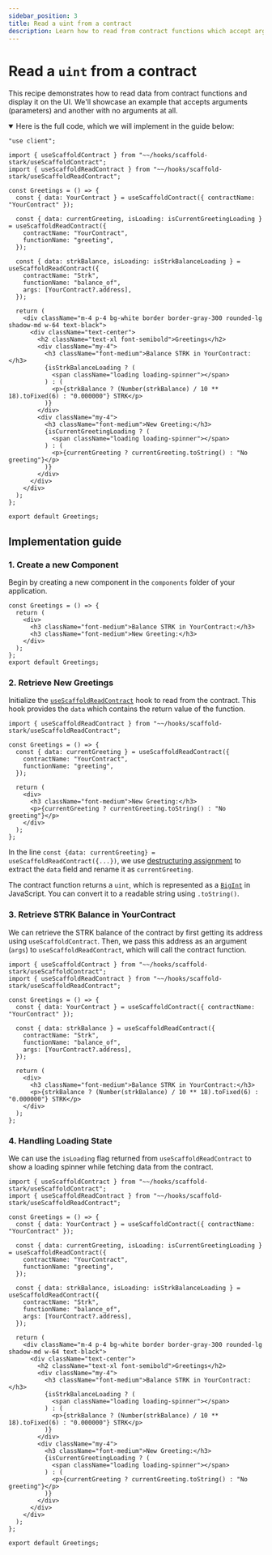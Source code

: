 ```yaml
---
sidebar_position: 3
title: Read a uint from a contract
description: Learn how to read from contract functions which accept arguments / no arguments and display them on UI.
---
```


# Read a `uint` from a contract

This recipe demonstrates how to read data from contract functions and display it on the UI. We'll showcase an example that accepts arguments (parameters) and another with no arguments at all.

<details open>
<summary>Here is the full code, which we will implement in the guide below:</summary>

```tsx title="components/Greetings.tsx"
"use client";

import { useScaffoldContract } from "~~/hooks/scaffold-stark/useScaffoldContract";
import { useScaffoldReadContract } from "~~/hooks/scaffold-stark/useScaffoldReadContract";

const Greetings = () => {
  const { data: YourContract } = useScaffoldContract({ contractName: "YourContract" });

  const { data: currentGreeting, isLoading: isCurrentGreetingLoading } = useScaffoldReadContract({
    contractName: "YourContract",
    functionName: "greeting",
  });

  const { data: strkBalance, isLoading: isStrkBalanceLoading } = useScaffoldReadContract({
    contractName: "Strk",
    functionName: "balance_of",
    args: [YourContract?.address],
  });

  return (
    <div className="m-4 p-4 bg-white border border-gray-300 rounded-lg shadow-md w-64 text-black">
      <div className="text-center">
        <h2 className="text-xl font-semibold">Greetings</h2>
        <div className="my-4">
          <h3 className="font-medium">Balance STRK in YourContract:</h3>
          {isStrkBalanceLoading ? (
            <span className="loading loading-spinner"></span>
          ) : (
            <p>{strkBalance ? (Number(strkBalance) / 10 ** 18).toFixed(6) : "0.000000"} STRK</p>
          )}
        </div>
        <div className="my-4">
          <h3 className="font-medium">New Greeting:</h3>
          {isCurrentGreetingLoading ? (
            <span className="loading loading-spinner"></span>
          ) : (
            <p>{currentGreeting ? currentGreeting.toString() : "No greeting"}</p>
          )}
        </div>
      </div>
    </div>
  );
};

export default Greetings;
```

</details>

## Implementation guide

### 1. Create a new Component

Begin by creating a new component in the `components` folder of your application.

```tsx title="components/Greetings.tsx"
const Greetings = () => {
  return (
    <div>
      <h3 className="font-medium">Balance STRK in YourContract:</h3>
      <h3 className="font-medium">New Greeting:</h3>
    </div>
  );
};
export default Greetings;
```

### 2. Retrieve New Greetings

Initialize the [`useScaffoldReadContract`](/hooks/useScaffoldReadContract) hook to read from the contract. This hook provides the `data` which contains the return value of the function.

```tsx title="components/Greetings.tsx"
import { useScaffoldReadContract } from "~~/hooks/scaffold-stark/useScaffoldReadContract";

const Greetings = () => {
  const { data: currentGreeting } = useScaffoldReadContract({
    contractName: "YourContract",
    functionName: "greeting",
  });

  return (
    <div>
      <h3 className="font-medium">New Greeting:</h3>
      <p>{currentGreeting ? currentGreeting.toString() : "No greeting"}</p>
    </div>
  );
};
```

In the line `const {data: currentGreeting} = useScaffoldReadContract({...})`, we use [destructuring assignment](https://developer.mozilla.org/en-US/docs/Web/JavaScript/Reference/Operators/Destructuring_assignment) to extract the `data` field and rename it as `currentGreeting`.

The contract function returns a `uint`, which is represented as a [`BigInt`](https://developer.mozilla.org/en-US/docs/Web/JavaScript/Reference/Global_Objects/BigInt) in JavaScript. You can convert it to a readable string using `.toString()`.

### 3. Retrieve STRK Balance in YourContract

We can retrieve the STRK balance of the contract by first getting its address using `useScaffoldContract`. Then, we pass this address as an argument (`args`) to `useScaffoldReadContract`, which will call the contract function.

```tsx title="components/Greetings.tsx"
import { useScaffoldContract } from "~~/hooks/scaffold-stark/useScaffoldContract";
import { useScaffoldReadContract } from "~~/hooks/scaffold-stark/useScaffoldReadContract";

const Greetings = () => {
  const { data: YourContract } = useScaffoldContract({ contractName: "YourContract" });

  const { data: strkBalance } = useScaffoldReadContract({
    contractName: "Strk",
    functionName: "balance_of",
    args: [YourContract?.address],
  });

  return (
    <div>
      <h3 className="font-medium">Balance STRK in YourContract:</h3>
      <p>{strkBalance ? (Number(strkBalance) / 10 ** 18).toFixed(6) : "0.000000"} STRK</p>
    </div>
  );
};
```

### 4. Handling Loading State

We can use the `isLoading` flag returned from `useScaffoldReadContract` to show a loading spinner while fetching data from the contract.

```tsx title="components/Greetings.tsx"
import { useScaffoldContract } from "~~/hooks/scaffold-stark/useScaffoldContract";
import { useScaffoldReadContract } from "~~/hooks/scaffold-stark/useScaffoldReadContract";

const Greetings = () => {
  const { data: YourContract } = useScaffoldContract({ contractName: "YourContract" });

  const { data: currentGreeting, isLoading: isCurrentGreetingLoading } = useScaffoldReadContract({
    contractName: "YourContract",
    functionName: "greeting",
  });

  const { data: strkBalance, isLoading: isStrkBalanceLoading } = useScaffoldReadContract({
    contractName: "Strk",
    functionName: "balance_of",
    args: [YourContract?.address],
  });

  return (
    <div className="m-4 p-4 bg-white border border-gray-300 rounded-lg shadow-md w-64 text-black">
      <div className="text-center">
        <h2 className="text-xl font-semibold">Greetings</h2>
        <div className="my-4">
          <h3 className="font-medium">Balance STRK in YourContract:</h3>
          {isStrkBalanceLoading ? (
            <span className="loading loading-spinner"></span>
          ) : (
            <p>{strkBalance ? (Number(strkBalance) / 10 ** 18).toFixed(6) : "0.000000"} STRK</p>
          )}
        </div>
        <div className="my-4">
          <h3 className="font-medium">New Greeting:</h3>
          {isCurrentGreetingLoading ? (
            <span className="loading loading-spinner"></span>
          ) : (
            <p>{currentGreeting ? currentGreeting.toString() : "No greeting"}</p>
          )}
        </div>
      </div>
    </div>
  );
};

export default Greetings;
```
